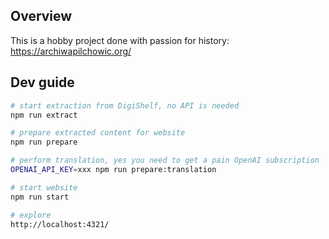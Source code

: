 ## Overview

This is a hobby project done with passion for history: https://archiwapilchowic.org/

## Dev guide


```bash
# start extraction from DigiShelf, no API is needed
npm run extract

# prepare extracted content for website
npm run prepare

# perform translation, yes you need to get a pain OpenAI subscription
OPENAI_API_KEY=xxx npm run prepare:translation

# start website
npm run start

# explore
http://localhost:4321/

```